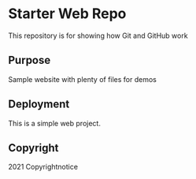 # Starter Web Repo

This repository is for showing how Git and GitHub work

## Purpose

Sample website with plenty of files for demos

## Deployment
This is a simple web project.

## Copyright
2021 Copyrightnotice

